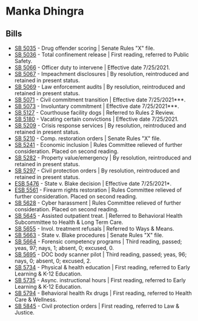 # Manka Dhingra
## Bills
* [SB 5035](/bill/2021-22/sb/5035/) - Drug offender scoring | Senate Rules "X" file.
* [SB 5036](/bill/2021-22/sb/5036/) - Total confinement release | First reading, referred to Public Safety.
* [SB 5066](/bill/2021-22/sb/5066/) - Officer duty to intervene | Effective date 7/25/2021.
* [SB 5067](/bill/2021-22/sb/5067/) - Impeachment disclosures | By resolution, reintroduced and retained in present status.
* [SB 5069](/bill/2021-22/sb/5069/) - Law enforcement audits | By resolution, reintroduced and retained in present status.
* [SB 5071](/bill/2021-22/sb/5071/) - Civil commitment transition | Effective date 7/25/2021***.
* [SB 5073](/bill/2021-22/sb/5073/) - Involuntary commitment | Effective date 7/25/2021***.
* [SB 5127](/bill/2021-22/sb/5127/) - Courthouse facility dogs | Referred to Rules 2 Review.
* [SB 5180](/bill/2021-22/sb/5180/) - Vacating certain convictions | Effective date 7/25/2021.
* [SB 5209](/bill/2021-22/sb/5209/) - Crisis response services | By resolution, reintroduced and retained in present status.
* [SB 5210](/bill/2021-22/sb/5210/) - Comp. restoration orders | Senate Rules "X" file.
* [SB 5241](/bill/2021-22/sb/5241/) - Economic inclusion | Rules Committee relieved of further consideration.  Placed on second reading.
* [SB 5282](/bill/2021-22/sb/5282/) - Property value/emergency | By resolution, reintroduced and retained in present status.
* [SB 5297](/bill/2021-22/sb/5297/) - Civil protection orders | By resolution, reintroduced and retained in present status.
* [ESB 5476](/bill/2021-22/esb/5476/) - State v. Blake decision | Effective date 7/25/2021*.
* [ESB 5561](/bill/2021-22/esb/5561/) - Firearm rights restoration | Rules Committee relieved of further consideration.  Placed on second reading.
* [SB 5628](/bill/2021-22/sb/5628/) - Cyber harassment | Rules Committee relieved of further consideration.  Placed on second reading.
* [SB 5645](/bill/2021-22/sb/5645/) - Assisted outpatient treat. | Referred to Behavioral Health Subcommittee to Health & Long Term Care.
* [SB 5655](/bill/2021-22/sb/5655/) - Invol. treatment refusals | Referred to Ways & Means.
* [SB 5663](/bill/2021-22/sb/5663/) - State v. Blake procedures | Senate Rules "X" file.
* [SB 5664](/bill/2021-22/sb/5664/) - Forensic competency programs | Third reading, passed; yeas, 97; nays, 1; absent, 0; excused, 0.
* [SB 5695](/bill/2021-22/sb/5695/) - DOC body scanner pilot | Third reading, passed; yeas, 96; nays, 0; absent, 0; excused, 2.
* [SB 5734](/bill/2021-22/sb/5734/) - Physical & health education | First reading, referred to Early Learning & K-12 Education.
* [SB 5735](/bill/2021-22/sb/5735/) - Async. instructional hours | First reading, referred to Early Learning & K-12 Education.
* [SB 5794](/bill/2021-22/sb/5794/) - Behavioral health Rx drugs | First reading, referred to Health Care & Wellness.
* [SB 5845](/bill/2021-22/sb/5845/) - Civil protection orders | First reading, referred to Law & Justice.
